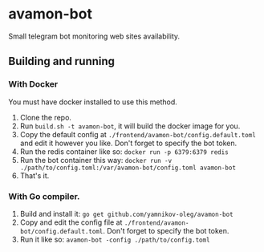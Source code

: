 # avamon-bot

Small telegram bot monitoring web sites availability.

## Building and running

### With Docker

You must have docker installed to use this method.

1. Clone the repo.
2. Run `build.sh -t avamon-bot`, it will build the docker image for you.
3. Copy the default config at `./frontend/avamon-bot/config.default.toml` and
  edit it however you like. Don't forget to specify the bot token.
4. Run the redis container like so:
  `docker run -p 6379:6379 redis`
5. Run the bot container this way:
  `docker run -v ./path/to/config.toml:/var/avamon-bot/config.toml avamon-bot`
6. That's it.

### With Go compiler.

1. Build and install it: `go get github.com/yamnikov-oleg/avamon-bot`
2. Copy and edit the config file at `./frontend/avamon-bot/config.default.toml`.
  Don't forget to specify the bot token.
3. Run it like so: `avamon-bot -config ./path/to/config.toml`
